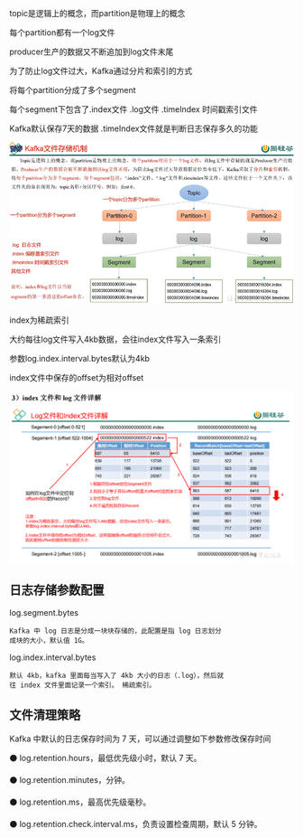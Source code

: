 topic是逻辑上的概念，而partition是物理上的概念

每个partition都有一个log文件

producer生产的数据又不断追加到log文件末尾

为了防止log文件过大，Kafka通过分片和索引的方式

将每个partition分成了多个segment

每个segment下包含了.index文件 .log文件 .timeIndex 时间戳索引文件

Kafka默认保存7天的数据 .timeIndex文件就是判断日志保存多久的功能

![img_68.png](img_68.png)

index为稀疏索引 

大约每往log文件写入4kb数据，会往index文件写入一条索引

参数log.index.interval.bytes默认为4kb

index文件中保存的offset为相对offset

![img_69.png](img_69.png)

日志存储参数配置
---
log.segment.bytes

    Kafka 中 log 日志是分成一块块存储的，此配置是指 log 日志划分
    成块的大小，默认值 1G。

log.index.interval.bytes

    默认 4kb，kafka 里面每当写入了 4kb 大小的日志（.log），然后就
    往 index 文件里面记录一个索引。 稀疏索引。

文件清理策略
---

Kafka 中默认的日志保存时间为 7 天，可以通过调整如下参数修改保存时间

⚫ log.retention.hours，最低优先级小时，默认 7 天。

⚫ log.retention.minutes，分钟。 

⚫ log.retention.ms，最高优先级毫秒。 

⚫ log.retention.check.interval.ms，负责设置检查周期，默认 5 分钟。